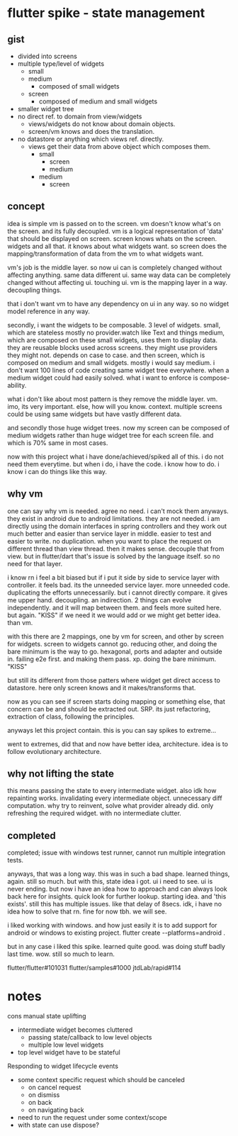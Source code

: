 # flutter spike - state management

## gist

- divided into screens
- multiple type/level of widgets
  - small
  - medium
    - composed of small widgets
  - screen
    - composed of medium and small widgets
- smaller widget tree
- no direct ref. to domain from view/widgets
  - views/widgets do not know about domain objects.
  - screen/vm knows and does the translation.
- no datastore or anything which views ref. directly.
  - views get their data from above object which composes them.
    - small
      - screen
      - medium
    - medium
      - screen

## concept

idea is simple vm is passed on to the screen.
vm doesn't know what's on the screen. and its fully decoupled.
vm is a logical representation of 'data' that should be displayed on screen.
screen knows whats on the screen. widgets and all that.
it knows about what widgets want.
so screen does the mapping/transformation of data from the vm to what widgets want.

vm's job is the middle layer. so now ui can is completely changed without affecting anything.
same data different ui.
same way data can be completely changed without affecting ui. touching ui.
vm is the mapping layer in a way. decoupling things.

that i don't want vm to have any dependency on ui in any way.
so no widget model reference in any way.

secondly, i want the widgets to be composable.
3 level of widgets.
small, which are stateless mostly no provider.watch like Text and things
medium, which are composed on these small widgets, uses them to display data.
they are reusable blocks used across screens. they might use providers they might not.
depends on case to case.
and then screen, which is composed on medium and small widgets. mostly i would say medium.
i don't want 100 lines of code creating same widget tree everywhere. when a medium widget could had
easily solved.
what i want to enforce is compose-ability.

what i don't like about most pattern is they remove the middle layer. vm.
imo, its very important.
else, how will you know. context.
multiple screens could be using same widgets but have vastly different data.

and secondly those huge widget trees.
now my screen can be composed of medium widgets rather than huge widget tree for each screen file.
and which is 70% same in most cases.

now with this project what i have done/achieved/spiked all of this.
i do not need them everytime. but when i do, i have the code. i know how to do.
i know i can do things like this way.

## why vm

one can say why vm is needed.
agree no need.
i can't mock them anyways.
they exist in android due to android limitations. they are not needed.
i am directly using the domain interfaces in spring controllers and
they work out much better and easier than service layer in middle.
easier to test and easier to write. no duplication.
when you want to place the request on different thread than view thread. then it makes sense.
decouple that from view.
but in flutter/dart that's issue is solved by the language itself.
so no need for that layer.

i know rn i feel a bit biased but if i put it side by side to service layer with controller.
it feels bad. its the unneeded service layer. more unneeded code. duplicating the efforts
unnecessarily.
but i cannot directly compare. it gives me upper hand.
decoupling. an indirection. 2 things can evolve independently.
and it will map between them.
and feels more suited here.
but again. "KISS"
if we need it we would add or we might get better idea. than vm.

with this there are 2 mappings, one by vm for screen, and other by screen for widgets.
screen to widgets cannot go. reducing other, and doing the bare minimum is the way to go.
hexagonal, ports and adapter and outside in. failing e2e first. and making them pass. xp.
doing the bare minimum.
"KISS"

but still its different from those patters where widget get direct access to datastore.
here only screen knows and it makes/transforms that.

now as you can see if screen starts doing mapping or something else, that concern can be and should
be extracted out.
SRP.
its just refactoring, extraction of class, following the principles.

anyways let this project contain. this is you can say spikes to extreme...

went to extremes, did that and now have better idea, architecture.
idea is to follow evolutionary architecture.


## why not lifting the state 

this means passing the state to every intermediate widget. also idk how repainting works. invalidating every intermediate object. unnecessary diff computation.
why try to reinvent, solve what provider already did.
only refreshing the required widget. with no intermediate clutter. 


## completed

completed; issue with windows test runner, cannot run multiple integration tests.

anyways, that was a long way. this was in such a bad shape. learned things, again. still so much.
but with this, state idea i got. ui i need to see. ui is never ending. but now i have an idea how to approach and can always look back here for insights. quick look for further lookup. starting idea. and 'this exists'.
still this has multiple issues. like that delay of 8secs. idk, i have no idea how to solve that rn. fine for now tbh.
we will see.

i liked working with windows.
and how just easily it is to add support for android or windows to existing project. flutter create --platforms=android .

but in any case i liked this spike. learned quite good. was doing stuff badly last time. wow.
still so much to learn.

flutter/flutter#101031
flutter/samples#1000
jtdLab/rapid#114



# notes

cons manual state uplifting
- intermediate widget becomes cluttered
  - passing state/callback to low level objects
  - multiple low level widgets
- top level widget have to be stateful


Responding to widget lifecycle events
- some context specific request which should be canceled
  - on cancel request
  - on dismiss
  - on back
  - on navigating back
- need to run the request under some context/scope
- with state can use dispose?


